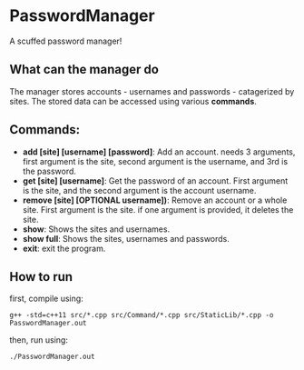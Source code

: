 # PasswordManager
A scuffed password manager!

## What can the manager do
The manager stores accounts - usernames and passwords - catagerized by sites.
The stored data can be accessed using various **commands**.

## Commands:
- **add [site] [username] [password]**: Add an account. needs 3 arguments, first argument is the site, second argument is the username, and 3rd is the password.
- **get [site] [username]**: Get the password of an account. First argument is the site, and the second argument is the account username.
- **remove [site] [OPTIONAL username])**: Remove an account or a whole site. First argument is the site. if one argument is provided, it deletes the site.
- **show**: Shows the sites and usernames.
- **show full**: Shows the sites, usernames and passwords.
- **exit**: exit the program.

## How to run
first, compile using:

```
g++ -std=c++11 src/*.cpp src/Command/*.cpp src/StaticLib/*.cpp -o PasswordManager.out
```

then, run using:

```
./PasswordManager.out
```
